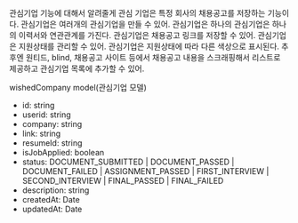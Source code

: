 관심기업 기능에 대해서 알려줄게
관심 기업은 특정 회사의 채용공고를 저장하는 기능이다.
관심기업은 여러개의 관심기업을 만들 수 있어.
관심기업은 하나의 관심기업은 하나의 이력서와 연관관계를 가진다.
관심기업은 채용공고 링크를 저장할 수 있어.
관심기업은 지원상태를 관리할 수 있어.
관심기업은 지원상태에 따라 다른 색상으로 표시된다.
추후엔 원티드, blind, 채용공고 사이트 등에서 채용공고 내용을 스크래핑해서 리스트로 제공하고 관심기업 목록에 추가할 수 있어.

wishedCompany model(관심기업 모델)
- id: string
- userid: string
- company: string
- link: string
- resumeId: string
- isJobApplied: boolean
- status: DOCUMENT_SUBMITTED | DOCUMENT_PASSED | DOCUMENT_FAILED | ASSIGNMENT_PASSED | FIRST_INTERVIEW | SECOND_INTERVIEW | FINAL_PASSED | FINAL_FAILED
- description: string
- createdAt: Date
- updatedAt: Date